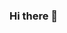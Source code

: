 ### Hi there 👋

<!--
**yathartharora/yathartharora** is a ✨ _special_ ✨ repository because its `README.md` (this file) appears on your GitHub profile.

A brief history of myself:

- 🔭 I’m currently working as an intern with Zebpay.
- 🌱 Enthusiastic about Blockchain and Cryptocurrencies.
- 👯 I trust smart contracts more than I trust myself.
- 🤔 Curious about world and it's vague rules.
- 💬 Ask me about decentralization and blockchain.
- 📫 Drop an email @yathartharora1999@gmail.com if you have something cool to discuss about.
- 📚 An avid reader.
- 📝 Subscribe to my weekly newsletter here: https://yathartharora.substack.com
- ✔️ My decentralized blog: https://my-decentralised-blog.vercel.app/
- ⚡ Fun fact: There are only 21 million bitcoins.


